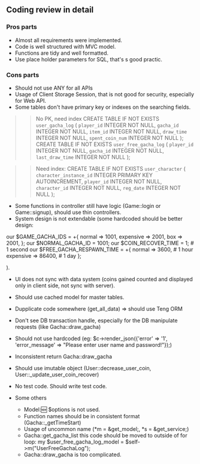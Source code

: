 ## Coding review in detail
### Pros parts

+ Almost all requirements were implemented.
+ Code is well structured with MVC model.
+ Functions are tidy and well formatted.
+ Use place holder parameters for SQL, that's s good practic.

### Cons parts

+ Should not use ANY for all APIs
+ Usage of Client Storage Session, that is not good for security, especially for Web API.
+ Some tables don't have primary key or indexes on the searching fields.

>> No PK, need index
CREATE TABLE IF NOT EXISTS `user_gacha_log` (
  `player_id` INTEGER NOT NULL,
  `gacha_id` INTEGER NOT NULL,
  `item_id` INTEGER NOT NULL,
  `draw_time` INTEGER NOT NULL,
  `spent_coin_num` INTEGER NOT NULL
);
CREATE TABLE IF NOT EXISTS `user_free_gacha_log` (
  `player_id` INTEGER NOT NULL,
  `gacha_id` INTEGER NOT NULL,
  `last_draw_time` INTEGER NOT NULL
);

>> Need index:
CREATE TABLE IF NOT EXISTS `user_character` (
  `character_instance_id` INTEGER PRIMARY KEY AUTOINCREMENT,
  `player_id` INTEGER NOT NULL,
  `character_id` INTEGER NOT NULL,
  `reg_date` INTEGER NOT NULL
);

+ Some functions in controller still have logic (Game::login or Game::signup), should use thin controllers.
+ System design is not extendable (some hardcoded should be better design: 

>>
our $GAME_GACHA_IDS = +{
    normal      => 1001,
    expensive   => 2001,
    box         => 2001,
};
our $NORMAL_GACHA_ID = 1001;
our $COIN_RECOVER_TIME = 1; # 1 second
our $FREE_GACHA_RESPAWN_TIME = +{
    normal      => 3600, # 1 hour
    expensive   => 86400, # 1 day
};

).
+ UI does not sync with data system (coins gained counted and displayed only in client side, not sync with server).
+ Should use cached model for master tables.
+ Dupplicate code somewhere (get_all_data) => should use Teng ORM
+ Don't see DB transaction handle, especially for the DB manipulate requests (like Gacha::draw_gacha)
+ Should not use hardcoded (eg: $c->render_json({'error' => '1', 'error_message' => "Please enter user name and password!"});)

+ Inconsistent return Gacha::draw_gacha
+ Should use imutable object (User::decrease_user_coin, User::_update_user_coin_recover)

+ No test code. Should write test code.

+ Some others
    + Model::new: $options is not used.
    + Function names should be in consistent format (Gacha::_getTimeStart)
    + Usage of uncommon name (*m = \&get_model;, *s = \&get_service;)
    + Gacha::get_gacha_list this code should be moved to outside of for loop: my $user_free_gacha_log_model = $self->m("UserFreeGachaLog");
    + Gacha::draw_gacha is too complicated.
